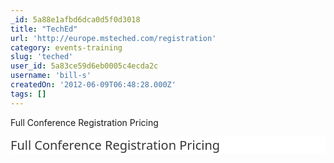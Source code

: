 ```yaml
---
_id: 5a88e1afbd6dca0d5f0d3018
title: "TechEd"
url: 'http://europe.msteched.com/registration'
category: events-training
slug: 'teched'
user_id: 5a83ce59d6eb0005c4ecda2c
username: 'bill-s'
createdOn: '2012-06-09T06:48:28.000Z'
tags: []
---
```


Full Conference Registration Pricing
<h2 style="margin: 0px 0px 8px; padding: 0px; border: 0px; font-size: 20px; font-weight: normal; color: #363636; font-family: 'Segoe UI', Verdana, Geneva, sans-serif; line-height: normal; background-color: #ffffff;">Full Conference Registration Pricing</h2>
